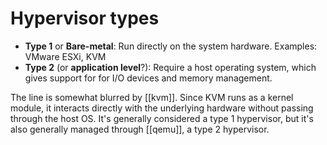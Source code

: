 # Hypervisor types
* **Type 1** or **Bare-metal**: Run directly on the system hardware. Examples: VMware ESXi, KVM
* **Type 2** (or **application level**?): Require a host operating system, which gives support for for I/O devices and memory management.

The line is somewhat blurred by [[kvm]]. Since KVM runs as a kernel module, it interacts directly with the underlying hardware without passing through the host OS. It's generally considered a type 1 hypervisor, but it's also generally managed through [[qemu]], a type 2 hypervisor.
